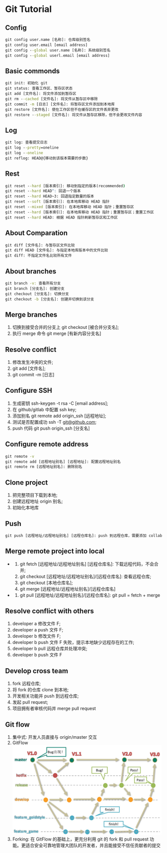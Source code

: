 # Git Tutorial
## Config
```cmd
git config user.name [名称]: 仓库级别签名
git config user.email [email address]
git config --global user.name [名称]: 系统级别签名
git config --global userl.email [email address]
```
## Basic commonds
```cmd
git init: 初始化 git
git status: 查看工作区、暂存区状态
git add [文件名]: 将文件添加到暂存区
git rm --cached [文件名]: 将文件从暂存区中移除
git commit -m [日志] [文件名]: 将暂存区文件添加到本地库
git restore [文件名]: 使在工作区但不在缓存区的文件丢弃更改
git restore --staged [文件名]: 将文件从暂存区移除，但不会更改文件内容
```
## Log
```cmd
git log: 查看提交日志
git log --pretty=oneline
git log --oneline
git reflog: HEAD@{移动到该版本需要的步数}
```
## Rest
```cmd
git reset --hard [版本索引]: 移动到指定的版本(recommended)
git reset --hard HEAD^: 回退一个版本
git reset --hard HEAD~3: 回退指定数量的版本
git reset --soft [版本索引]: 在本地库移动 HEAD 指针
git reset --mixed [版本索引]: 在本地库移动 HEAD 指针；重置暂存区
git reset --hard [版本索引]: 在本地库移动 HEAD 指针；重置暂存区；重置工作区
git reset --hard HEAD: 根据 HEAD 指针刷新暂存区和工作区
```
## About Comparation
```cmd
git diff [文件名]: 与暂存区文件比较
git diff HEAD [文件名]: 与指定本地库版本中的文件比较
git diff: 不指定文件名比较所有文件
```
## About branches
```cmd
git branch -v: 查看所有分支
git branch [分支名]: 创建分支
git checkout [分支名]: 切换分支
git checkout -b [分支名]: 创建并切换到该分支
```
## Merge branches
1. 切换到接受合并的分支上 git checkout [被合并分支名];
2. 执行 merge 命令 git merge [有新内容分支名]
## Resolve conflict
1. 修改发生冲突的文件;
2. git add [文件名];
3. git commit -m [日志]
## Configure SSH
1. 生成密钥 ssh-keygen -t rsa -C [email address];
2. 在 github/gitlab 中配置 ssh key;
3. 添加别名 git remote add origin_ssh [远程地址];
4. 测试是否配置成功 ssh -T git@github.com;
5. push 代码 git push origin_ssh [分支名]
## Configure remote address
```cmd
git remote -v
git remote add [远程地址别名] [远程地址]: 配置远程地址别名
git remote rm [远程地址别名]: 删除别名
```
## Clone project
1. 把完整项目下载到本地;
2. 创建远程地址 origin 别名;
3. 初始化本地库
## Push
```cmd
git push [远程地址/远程地址别名] [远程仓库名]: push 到远程仓库，需要添加 collaborators 才可以 push
```
## Merge remote project into local
-  
   1. git fetch [远程地址/远程地址别名] [远程仓库名]: 下载远程代码，不会合并;
   2. git checkout [远程地址/远程地址别名]/[远程仓库名]: 查看远程仓库;
   3. git checkout [本地仓库名];
   4. git merge [远程地址/远程地址别名]/[远程仓库名]
- 
   1. git pull [远程地址/远程地址别名]/[远程仓库名]: git pull = fetch + merge
## Resolve conflict with others
1. developer a 修改文件 F;
2. developer a push 文件 F;
3. developer b 修改文件 F;
4. developer b push 文件 F 失败，提示本地缺少远程存在的工作;
5. developer b pull 远程仓库并处理冲突;
6. developer b push 文件 F
## Develop cross team
1. fork 远程仓库;
2. 将 fork 的仓库 clone 到本地;
3. 开发相关功能并 push 到远程仓库;
4. 发起 pull request;
5. 项目拥有者审核代码并 merge pull request
## Git flow
1. 集中式: 开发人员直接与 origin/master 交互
2. GitFlow
![avator](./img/gitflow.png)
3. Forking: 在 GitFlow 的基础上，更充分利用 git 的 fork 和 pull request 功能。更适合安全可靠地管理大团队的开发者，并且能接受不信任贡献者的提交